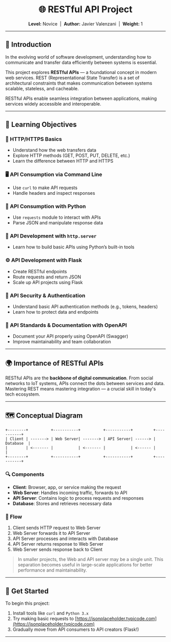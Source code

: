 <div align="center">
  <h1>🌐 RESTful API Project</h1>
  <p><strong>Level:</strong> Novice &nbsp;|&nbsp; <strong>Author:</strong> Javier Valenzani &nbsp;|&nbsp; <strong>Weight:</strong> 1</p>
</div>

---

## 📘 Introduction

In the evolving world of software development, understanding how to communicate and transfer data efficiently between systems is essential.

This project explores **RESTful APIs** — a foundational concept in modern web services. REST (Representational State Transfer) is a set of architectural constraints that makes communication between systems scalable, stateless, and cacheable.

RESTful APIs enable seamless integration between applications, making services widely accessible and interoperable.

---

## 🎯 Learning Objectives

### 🔗 HTTP/HTTPS Basics
- Understand how the web transfers data
- Explore HTTP methods (GET, POST, PUT, DELETE, etc.)
- Learn the difference between HTTP and HTTPS

### 🖥️ API Consumption via Command Line
- Use `curl` to make API requests
- Handle headers and inspect responses

### 🐍 API Consumption with Python
- Use `requests` module to interact with APIs
- Parse JSON and manipulate response data

### 🔧 API Development with `http.server`
- Learn how to build basic APIs using Python’s built-in tools

### ⚙️ API Development with Flask
- Create RESTful endpoints
- Route requests and return JSON
- Scale up API projects using Flask

### 🔐 API Security & Authentication
- Understand basic API authentication methods (e.g., tokens, headers)
- Learn how to protect data and endpoints

### 📄 API Standards & Documentation with OpenAPI
- Document your API properly using OpenAPI (Swagger)
- Improve maintainability and team collaboration

---

## 🌍 Importance of RESTful APIs

RESTful APIs are the **backbone of digital communication**. From social networks to IoT systems, APIs connect the dots between services and data. Mastering REST means mastering integration — a crucial skill in today's tech ecosystem.

---

## 🗺️ Conceptual Diagram

```text
+--------+          +-----------+          +-----------+         +-----------+
| Client | -------> | Web Server| -------> | API Server| ------> | Database  |
|        | <------- |           | <------- |           | <------ |           |
+--------+          +-----------+          +-----------+         +-----------+
```

### 🔍 Components

- **Client**: Browser, app, or service making the request
- **Web Server**: Handles incoming traffic, forwards to API
- **API Server**: Contains logic to process requests and responses
- **Database**: Stores and retrieves necessary data

### 🔁 Flow

1. Client sends HTTP request to Web Server
2. Web Server forwards it to API Server
3. API Server processes and interacts with Database
4. API Server returns response to Web Server
5. Web Server sends response back to Client

> In smaller projects, the Web and API server may be a single unit. This separation becomes useful in large-scale applications for better performance and maintainability.

---

## 🚀 Get Started

To begin this project:
1. Install tools like `curl` and `Python 3.x`
2. Try making basic requests to [https://jsonplaceholder.typicode.com](https://jsonplaceholder.typicode.com)
3. Gradually move from API consumers to API creators (Flask!)

---
